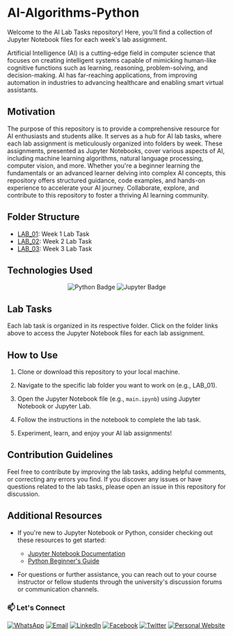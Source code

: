 # AI-Algorithms-Python

Welcome to the AI Lab Tasks repository! Here, you'll find a collection of Jupyter Notebook files for each week's lab assignment.

Artificial Intelligence (AI) is a cutting-edge field in computer science that focuses on creating intelligent systems capable of mimicking human-like cognitive functions such as learning, reasoning, problem-solving, and decision-making. AI has far-reaching applications, from improving automation in industries to advancing healthcare and enabling smart virtual assistants.

## Motivation

The purpose of this repository is to provide a comprehensive resource for AI enthusiasts and students alike. It serves as a hub for AI lab tasks, where each lab assignment is meticulously organized into folders by week. These assignments, presented as Jupyter Notebooks, cover various aspects of AI, including machine learning algorithms, natural language processing, computer vision, and more. Whether you're a beginner learning the fundamentals or an advanced learner delving into complex AI concepts, this repository offers structured guidance, code examples, and hands-on experience to accelerate your AI journey. Collaborate, explore, and contribute to this repository to foster a thriving AI learning community.

## Folder Structure

- [LAB_01](./LAB_01): Week 1 Lab Task
- [LAB_02](./LAB_02): Week 2 Lab Task
- [LAB_03](./LAB_03): Week 3 Lab Task

## Technologies Used

<p align="center">
  <img src="https://img.shields.io/badge/-Python-3776AB?style=for-the-badge&logo=python&logoColor=white" alt="Python Badge">
  <img src="https://img.shields.io/badge/-Jupyter-F37626?style=for-the-badge&logo=jupyter&logoColor=white" alt="Jupyter Badge">
</p>


## Lab Tasks

Each lab task is organized in its respective folder. Click on the folder links above to access the Jupyter Notebook files for each lab assignment.

## How to Use

1. Clone or download this repository to your local machine.

2. Navigate to the specific lab folder you want to work on (e.g., LAB_01).

3. Open the Jupyter Notebook file (e.g., `main.ipynb`) using Jupyter Notebook or Jupyter Lab.

4. Follow the instructions in the notebook to complete the lab task.

5. Experiment, learn, and enjoy your AI lab assignments!

## Contribution Guidelines

Feel free to contribute by improving the lab tasks, adding helpful comments, or correcting any errors you find. If you discover any issues or have questions related to the lab tasks, please open an issue in this repository for discussion.

## Additional Resources

- If you're new to Jupyter Notebook or Python, consider checking out these resources to get started:
  - [Jupyter Notebook Documentation](https://jupyter.org/documentation)
  - [Python Beginner's Guide](https://www.python.org/about/gettingstarted/)

- For questions or further assistance, you can reach out to your course instructor or fellow students through the university's discussion forums or communication channels.

### 📫 Let's Connect

[![WhatsApp](https://img.shields.io/badge/WhatsApp-25D366?style=for-the-badge&logo=whatsapp&logoColor=white)](https://wa.me/923074315952)
[![Email](https://img.shields.io/badge/Email-D14836?style=for-the-badge&logo=gmail&logoColor=white)](mailto:asadali27232@gmail.com)
[![LinkedIn](https://img.shields.io/badge/LinkedIn-0077B5?style=for-the-badge&logo=linkedin&logoColor=white)](https://www.linkedin.com/in/asadali27232/)
[![Facebook](https://img.shields.io/badge/Facebook-1877F2?style=for-the-badge&logo=facebook&logoColor=white)](https://www.facebook.com/asadalighaffar)
[![Twitter](https://img.shields.io/badge/Twitter-1DA1F2?style=for-the-badge&logo=twitter&logoColor=white)](https://twitter.com/asadali27232)
[![Personal Website](https://img.shields.io/badge/Personal%20Website-24292e?style=for-the-badge&logo=react&logoColor=white&color=purplr)](https://asadali27232.github.io/asadali27232)

